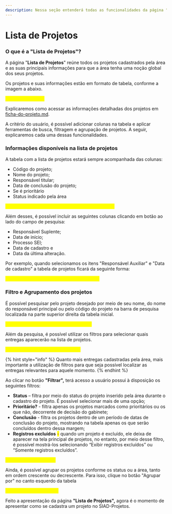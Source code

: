 ```yaml
---
description: Nessa seção entenderá todas as funcionalidades da página "Lista de Projetos"
---
```


# Lista de Projetos

### O que é a "Lista de Projetos"?

A página "**Lista de Projetos**" reúne todos os projetos cadastrados pela área e as suas principais informações para que a área tenha uma noção global dos seus projetos.&#x20;

Os projetos e suas informações estão em formato de tabela, conforme a imagem a abaixo.

<mark style="color:yellow;">Imagem da página</mark>

Explicaremos como acessar as informações detalhadas dos projetos em [ficha-do-projeto.md](ficha-do-projeto.md "mention").&#x20;

A critério do usuário, é possível adicionar colunas na tabela e aplicar ferramentas de busca, filtragem e agrupação de projetos. A seguir, explicaremos cada uma dessas funcionalidades.

### Informações disponíveis na lista de projetos

A tabela com a lista de projetos estará sempre acompanhada das colunas:

* Código do projeto;
* Nome do projeto;
* Responsável titular;
* Data de conclusão do projeto;
* Se é prioritário
* Status indicado pela área

<mark style="color:yellow;">imagem da tabela com a linha das colunas realçada</mark>

Além desses, é possível incluir as seguintes colunas clicando em botão ao lado do campo de pesquisa:

* Responsável Suplente;
* Data de início;
* Processo SEI;
* Data de cadastro e
* Data da última alteração.

Por exemplo, quando selecionamos os itens "Responsável Auxiliar" e "Data de cadastro" a tabela de projetos ficará da seguinte forma:

<mark style="color:yellow;">imagem com todos os itens novos realçados</mark>

### Filtro e Agrupamento dos projetos

É possível pesquisar pelo projeto desejado por meio de seu nome, do nome do responsável principal ou pelo código do projeto na barra de pesquisa localizada na parte superior direita da tabela inicial.&#x20;

<mark style="color:yellow;">Imagem com o botão pesquisar realçado</mark>

Além da pesquisa, é possível utilizar os filtros para selecionar quais entregas aparecerão na lista de projetos.&#x20;

<mark style="color:yellow;">Imagem com o botão filtro realçado</mark>

{% hint style="info" %}
Quanto mais entregas cadastradas pela área, mais importante a utilização de filtros para que seja possível localizar as entregas relevantes para aquele momento.&#x20;
{% endhint %}

Ao clicar no botão **"Filtrar",** terá acesso a  usuário possui à disposição os seguintes filtros:

* **Status** – filtra por meio do status do projeto inserido pela área durante o cadastro do projeto. É possível selecionar mais de uma opção;&#x20;
* **Prioritário?** - filtra apenas os projetos marcados como prioritários ou os que não, decorrente de decisão do gabinete;&#x20;
* **Conclusão** - filtra os projetos dentro de um período de datas de conclusão do projeto, mostrando na tabela apenas os que serão concluídos dentro dessa margem;&#x20;
* **Registros excluídos** <mark style="color:purple;">-</mark> quando um projeto é excluído, ele deixa de aparecer na tela principal de projetos, no entanto, por meio desse filtro, é possível mostrá-los selecionando “Exibir registros excluídos” ou “Somente registros excluídos”.&#x20;

<mark style="color:yellow;">Imagem de uso do filtro</mark>

Ainda, é possível agrupar os projetos conforme os status ou a área, tanto em ordem crescente ou decrescente. Para isso, clique no botão "Agrupar por" no canto esquerdo da tabela

<mark style="color:yellow;">Imagem de agrupamento</mark>

Feito a apresentação da página **"Lista de Projetos",** agora é o momento de apresentar como se cadastra um projeto no SIAD-Projetos.&#x20;



###
